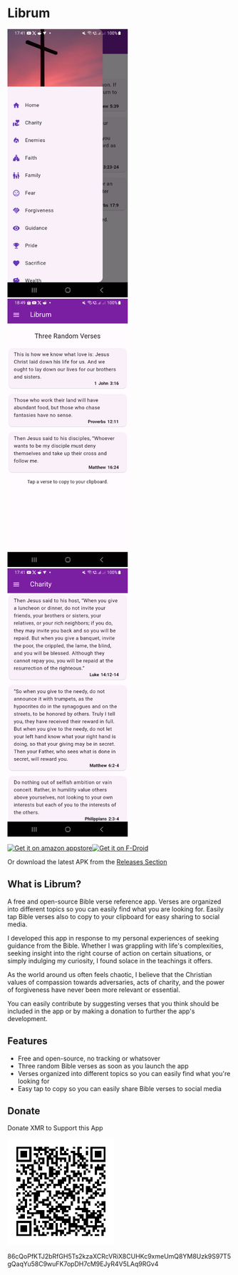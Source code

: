 # Librum

<img src="screenshots/screenshot1.png" alt="Screenshot 1" width="270" height="602"><img src="screenshots/screenshot2.png" alt="Screenshot 2" width="270" height="602"><img src="screenshots/screenshot3.png" alt="Screenshot 3" width="270" height="602">

[<img src="https://images-na.ssl-images-amazon.com/images/G/01/mobile-apps/devportal2/res/images/amazon-appstore-badge-english-black.png"
     alt="Get it on amazon appstore"
     height="65">](https://www.amazon.com/dp/B0CFR7PLRL/)[<img src="https://fdroid.gitlab.io/artwork/badge/get-it-on.png"
     alt="Get it on F-Droid"
     height="80">](https://f-droid.org/packages/io.github.aldrinzigmundv.librum/)

Or download the latest APK from the [Releases Section](https://github.com/aldrinzigmundv/librum/releases/latest)

## What is Librum?

A free and open-source Bible verse reference app. Verses are organized into different topics so you can easily find what you are looking for. Easily tap Bible verses also to copy to your clipboard for easy sharing to social media.

I developed this app in response to my personal experiences of seeking guidance from the Bible. Whether I was grappling with life's complexities, seeking insight into the right course of action on certain situations, or simply indulging my curiosity, I found solace in the teachings it offers.

As the world around us often feels chaotic, I believe that the Christian values of compassion towards adversaries, acts of charity, and the power of forgiveness have never been more relevant or essential.

You can easily contribute by suggesting verses that you think should be included in the app or by making a donation to further the app's development.


## Features
* Free and open-source, no tracking or whatsover
* Three random Bible verses as soon as you launch the app
* Verses organized into different topics so you can easily find what you're looking for
* Easy tap to copy so you can easily share Bible verses to social media



## Donate

Donate XMR to Support this App

![Alt text](assets/images/XMR.png?raw=true "Screenshot 1")

86cQoPfKTJ2bRfGH5Ts2kzaXCRcVRiX8CUHKc9xmeUmQ8YM8Uzk9S97T5gQaqYu58C9wuFK7opDH7cM9EJyR4V5LAq9RGv4